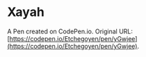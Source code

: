 # Xayah

A Pen created on CodePen.io. Original URL: [https://codepen.io/Etchegoyen/pen/yGwjee](https://codepen.io/Etchegoyen/pen/yGwjee).

